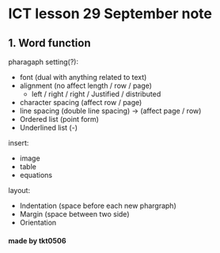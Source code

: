 # ICT lesson 29 September note #

## 1. Word function ##
pharagaph setting(?):
- font (dual with anything related to text)
- alignment (no affect length / row / page)
  - left / right / right / Justified / distributed
- character spacing (affect row / page)
- line spacing (double line spacing) -> (affect page / row)
- Ordered list (point form)
- Underlined list (-)

insert:
- image 
- table
- equations 

layout:
- Indentation (space before each new phargraph)
- Margin (space between two side)
- Orientation

#### made by tkt0506 ####